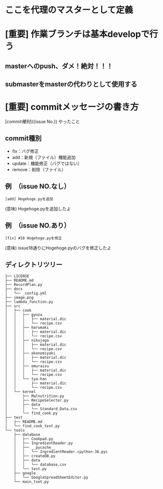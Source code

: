 # ここを代理のマスターとして定義

# [重要] 作業ブランチは基本developで行う

## masterへのpush、ダメ！絶対！！！

## submasterをmasterの代わりとして使用する

# [重要] commitメッセージの書き方

[${commit種別}] (${issue No.}) やったこと

## commit種別

- fix：バグ修正
- add：新規（ファイル）機能追加
- update：機能修正（バグではない）
- remove：削除（ファイル）

## 例　（issue NO.なし）

`[add] Hogehoge.pyを追加`

(意味) Hogehoge.pyを追加したよ

## 例　（issue NO.あり）

`[fix] #18 Hogehoge.pyを修正`

(意味) issue18通りにHogehoge.pyのバグを修正したよ

## ディレクトリツリー

```
├── LICENSE
├── README.md
├── RecordPlan.py
├── docs
│   └── _config.yml
├── image.png
├── lambda_function.py
├── src
│   ├── cook
│   │   ├── gyoza
│   │   │   ├── material.dic
│   │   │   └── recipe.csv
│   │   ├── harumaki
│   │   │   ├── material.dic
│   │   │   └── recipe.csv
│   │   ├── nikujaga
│   │   │   ├── material.dic
│   │   │   └── recipe.csv
│   │   ├── okonomiyaki
│   │   │   ├── material.dic
│   │   │   └── recipe.csv
│   │   ├── omuraisu
│   │   │   ├── material.dic
│   │   │   └── recipe.csv
│   │   └── tya-han
│   │       ├── material.dic
│   │       └── recipe.csv
│   └── kernel
│       ├── Malnutrition.py
│       ├── RecipeSelecter.py
│       ├── data
│       │   └── Standard_Data.csv
│       └── find_cook.py
├── test
│   ├── README.md
│   └── find_cook_test.py
└── tools
    ├── database
    │   ├── Cookpad.py
    │   ├── IngredientReader.py
    │   ├── __pycache__
    │   │   └── IngredientReader.cpython-36.pyc
    │   ├── createDB.py
    │   ├── data
    │   │   └── database.csv
    │   └── test.py
    ├── google
    │   └── GoogleSpreadSheetEditor.py
    └── main_tset.py
```
